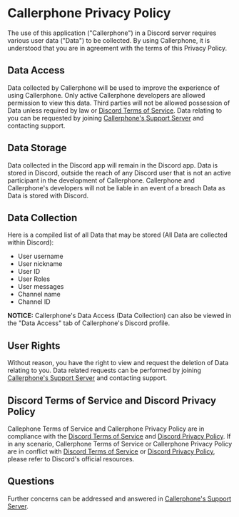 # Callerphone Privacy Policy

The use of this application ("Callerphone") in a Discord server requires various user data ("Data") to be collected. By using Callerphone, it is understood that you are in agreement with the terms of this Privacy Policy.

## Data Access

Data collected by Callerphone will be used to improve the experience of using Callerphone. Only active Callerphone developers are allowed permission to view this data. Third parties will not be allowed possession of Data unless required by law or [Discord Terms of Service](https://discord.com/terms). Data relating to you can be requested by joining [Callerphone's Support Server](https://discord.gg/jcYKsfw48p) and contacting support.

## Data Storage

Data collected in the Discord app will remain in the Discord app. Data is stored in Discord, outside the reach of any Discord user that is not an active participant in the development of Callerphone. Callerphone and Callerphone's developers will not be liable in an event of a breach Data as Data is stored with Discord.

## Data Collection

Here is a compiled list of all Data that may be stored (All Data are collected within Discord):  
* User username
* User nickname
* User ID
* User Roles
* User messages
* Channel name
* Channel ID

**NOTICE:** Callerphone's Data Access (Data Collection) can also be viewed in the "Data Access" tab of Callerphone's Discord profile.

## User Rights

Without reason, you have the right to view and request the deletion of Data relating to you. Data related requests can be performed by joining [Callerphone's Support Server](https://discord.gg/jcYKsfw48p) and contacting support.

## Discord Terms of Service and Discord Privacy Policy

Callephone Terms of Service and Callerphone Privacy Policy are in compliance with the [Discord Terms of Service](https://discord.com/terms) and [Discord Privacy Policy](https://discord.com/privacy). If in any scenario, Callerphone Terms of Service or Callerphone Privacy Policy are in conflict with [Discord Terms of Service](https://discord.com/terms) or [Discord Privacy Policy](https://discord.com/privacy), please refer to Discord's official resources.

## Questions

Further concerns can be addressed and answered in [Callerphone's Support Server](https://discord.gg/jcYKsfw48p).

